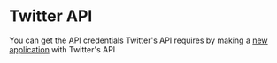 Twitter API
===========

You can get the API credentials Twitter's API requires by making a [new application](https://apps.twitter.com/app/new) with Twitter's API
